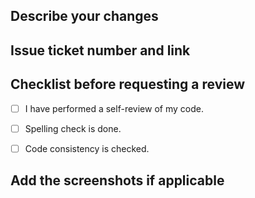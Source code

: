 ## Describe your changes

## Issue ticket number and link

## Checklist before requesting a review
- [ ] I have performed a self-review of my code.
- [ ] Spelling check is done.
- [ ] Code consistency is checked.


## Add the screenshots if applicable
